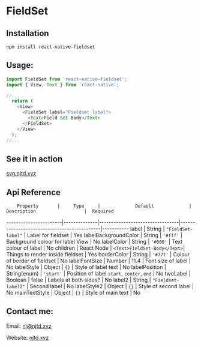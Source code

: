 # FieldSet

## Installation
```
npm install react-native-fieldset
```
## Usage: 
```javascript
import FieldSet from 'react-native-fieldset';
import { View, Text } from 'react-native';

//...
  return (
    <View>
      <FieldSet label="Fieldset label">
        <Text>Field Set Body</Text>
      </FieldSet>
    </View>
  );
//...
```
## See it in action
[svg.njtd.xyz](https://svg.njtd.xyz)

## Api Reference
        Property       |     Type     |             Default             |                Description                  |  Required
-----------------------|--------------|---------------------------------|---------------------------------------------|-----------
label                  |    String    | `"FieldSet-label"`              |            Label for fieldset               |    Yes
labelBackgroundColor   |    String    | `'#fff'`                        |      Background colour for label View       |     No
labelColor             |    String    | `'#000'`                        |            Text colour of label             |     No
children               |  React Node  | ```<Text>FieldSet-Body</Text>```|       Things to render inside fieldset      |    Yes
borderColor            |    String    | `'#777'`                        |          Colour of border of fieldset       |     No
labelFontSize          |    Number    | 11.4                            |             Font size of label              |     No
labelStyle             |    Object    | `{}`                            |           Style of label text               |     No
labelPosition          | String(enum) | `'start'`                       | Position of label  `start`, `center`, `end` |     No
twoLabel               |   Boolean    | false                           |             Labels at both sides?           |     No
label2                 |    String    | `"Fieldset-label2"`             |                 Second label                |     No
labelStyle2            |    Object    | `{}`                            |            Style of second label            |     No
mainTextStyle          |    Object    | `{}`                            |             Style of main text              |     No

## Contact me:

Email: [nj@njtd.xyz](mailto:nj@njtd.xyz?subject=React%20Native%20Fieldset%20Enquiry)

Website: [njtd.xyz](https://www.njtd.xyz)
